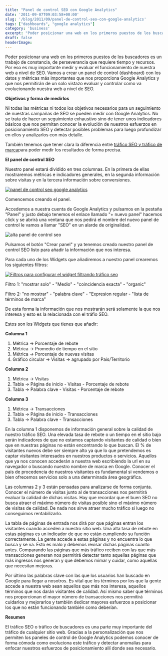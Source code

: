 ```yaml
---
title: "Panel de control SEO con Google Analytics"
date: '2011-09-07T09:03:58+00:00'
slug: '/blog/2011/09/panel-de-control-seo-con-google-analytics'
tags: ["dashboards", "google analytics"]
category: 'business'
excerpt: "Poder posicionar una web en los primeros puestos de los buscadores es un trabajo de constancia, de perseverancia que requiere tiempo y recursos. Por eso es muy importante medir y evaluar el funcionamie..."
draft: false
headerImage:
---
```

Poder posicionar una web en los primeros puestos de los buscadores es un trabajo de constancia, de perseverancia que requiere tiempo y recursos. Por eso es muy importante medir y evaluar el funcionamiento de nuestra web a nivel de SEO. Vamos a crear un panel de control (dashboard) con los datos y métricas más importantes que nos proporciona Google Analytics y que nos permitirán de un solo vistazo evaluar y controlar como va evolucionando nuestra web a nivel de SEO.

**Objetivos y forma de medirlos**

Ni todas las métricas ni todos los objetivos necesarios para un seguimiento de nuestras campañas de SEO se pueden medir con Google Analytics. No se trata de hacer un seguimiento exhaustivo sino de tener unos indicadores básicos que nos permitan conocer la evolución de nuestros esfuerzos en posicionamiento SEO y detectar posibles problemas para luego profundizar en ellos y analizarlos con más detalle.

También tenemos que tener clara la diferencia entre [tráfico SEO y tráfico de marca](http://static.squarespace.com/static/5303797ae4b0c6ad9e43f072/5303ce80e4b0400995a883d6/5303cf42e4b0400995a88b89/1392758594185/?format=original "Tráfico seo y tráfico de marca - como diferenciarlo")para poder medir los resultados de forma precisa.

**El panel de control SEO**

Nuestro panel estará dividido en tres columnas.  En la primera de ellas mostraremos métricas e indicadores generales, en la segunda información sobre visitas y en la tercera información sobre conversiones.

[![panel de control seo google analytics](http://static.squarespace.com/static/5303797ae4b0c6ad9e43f072/5303ce80e4b0400995a883d6/5303cf42e4b0400995a88b8c/1392758594386/seo_dashboard.jpg?format=original "seo\_dashboard")](http://static.squarespace.com/static/5303797ae4b0c6ad9e43f072/5303ce80e4b0400995a883d6/5303cf42e4b0400995a88b8c/1392758594386/seo_dashboard.jpg?format=original)

Comencemos creando el panel.

Accedemos a nuestra cuenta de Google Analytics y pulsamos en la pestaña "Panel" y justo debajo tenemos el enlace llamado "+ nuevo panel" hacemos click y se abrirá una ventana que nos pedirá el nombre del nuevo panel de control le vamos a llamar "SEO" en un alarde de originalidad.

![alta panel de control seo](http://static.squarespace.com/static/5303797ae4b0c6ad9e43f072/5303ce80e4b0400995a883d6/5303cf42e4b0400995a88b8f/1392758594626/report_name.png?format=original "alta panel de control seo")

Pulsamos el botón "Crear panel" y ya tenemos creado nuestro panel de control SEO listo para añadir la información que nos interesa.

Para cada uno de los Widgets que añadiremos a nuestro panel crearemos los siguientes filtros:

[![Filtros para configurar el widget filtrando tráfico seo](http://static.squarespace.com/static/5303797ae4b0c6ad9e43f072/5303ce80e4b0400995a883d6/5303cf42e4b0400995a88b92/1392758594785/widget_settings.jpg?format=original "Configurar Widget SEO")](http://static.squarespace.com/static/5303797ae4b0c6ad9e43f072/5303ce80e4b0400995a883d6/5303cf42e4b0400995a88b92/1392758594785/widget_settings.jpg?format=original)

Filtro 1: "mostrar solo" - "Medio" - "coincidencia exacta" - "organic"

Filtro 2: "no mostrar" - "palabra clave" - "Expresion regular - "lista de términos de marca"

De esta forma la información que nos mostrarán será solamente la que nos interesa y esto es la relacionada con el tráfio SEO.

Estos son los Widgets que tienes que añadir:

**Columna 1**

1. Métrica -\> Porcentaje de rebote
2. Métrica -\> Promedio de tiempo en el sitio
3. Métrica -\> Porcentaje de nuevas visitas
4. Gráfico circular -\> Visitas -\> agrupado por País/Territorio

**Columna 2**

1. Métrica -\> Visitas
2. Tabla -\> Página de inicio - Visitas - Porcentaje de rebote
3. Tabla -\> Palabra clave - Visitas - Porcentaje de rebote

**Columna 3**

1. Métrica -\> Transacciones
2. Tabla -\> Página de inicio - Transacciones
3. Tabla -\> Palabra clave - Transacciones

En la columna 1 disponemos de información general sobre la calidad de nuestro tráfico SEO. Una elevada tasa de rebote o un tiempo en el sitio bajo serán indicadores de que no estamos captando visitantes de calidad o bien que en nuestras páginas no están encontrando lo que buscan. El % de visitantes nuevos debe ser siempre alto ya que lo que pretendemos es captar visitantes interesados en nuestros productos o servicios. Aquellos que ya nos conocen accederán a nuestra web escribiendo la url en su navegador o buscando nuestro nombre de marca en Google. Conocer el pais de procedencia de nuestros visitantes es fundamental si vendemos o bien ofrecemos servicios solo a una determinada área geográfica.

Las columnas 2 y 3 están pensadas para analizarse de forma conjunta. Conocer el número de visitas junto al de transacciones nos permitirá evaluar la calidad de dichas visitas. Hay que recordar que el buen SEO no busca atraer el máximo número de visitas posible sino el máximo número de visitas de calidad. De nada nos sirve atraer mucho tráfico si luego no conseguimos rentabilizarlo.

La tabla de páginas de entrada nos dirá por que páginas entran los visitantes cuando acceden a nuestro sitio web. Una alta tasa de rebote en estas páginas es un indicador de que no están cumpliendo su función correctamente. La gente accede a estas páginas y no encuentra lo que busca y se va. Esto es malo y debemos revisar dichas páginas cuanto antes. Comparando las páginas que más tráfico reciben con las que más transacciones generan nos permitirá detectar tanto aquellas páginas que más ingresos nos generan y que debemos mimar y cuidar, como aquellas que necesitan mejoras.

Por último las palabras clave con las que los usuarios han buscado en Google para llegar a nosotros. Es vital que los términos por los que la gente accede a nuestra web sean aquellos que más nos interesa, aquellos términos que nos darán visitantes de calidad. Así mismo saber que términos nos proporcionan el mayor número de transacciones nos permitirá cuidarlos y mejorarlos y también dedicar mayores esfuerzos a posicionar los que no están funcionando también como deberían.

**Resumen**

El tráfico SEO o tráfico de buscadores es una parte muy importante del tráfico de cualquier sitio web. Gracias a la personalización que nos permiten los paneles de control de Google Analytics podemos conocer de forma cómoda como evoluciona este tráfico y detectar anomalías para enfocar nuestros esfuerzos de posicionamiento allí donde sea necesario.

